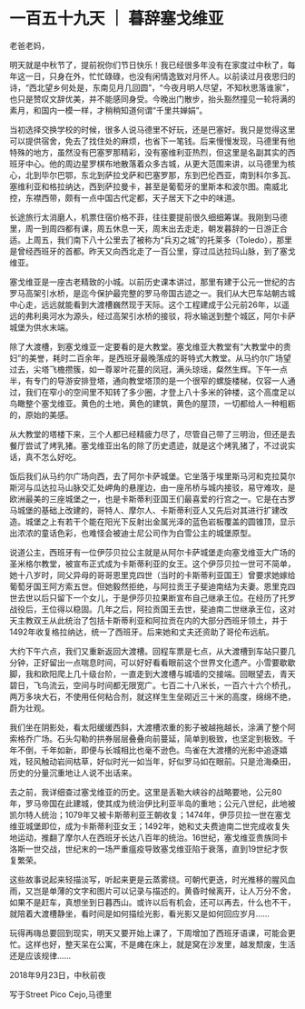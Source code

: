 # 一百五十九天 ｜ 暮辞塞戈维亚

老爸老妈，

 

明天就是中秋节了，提前祝你们节日快乐！我已经很多年没有在家度过中秋了，每年这一日，只身在外，忙忙碌碌，也没有闲情逸致对月怀人。以前读过月夜思归的诗，“西北望乡何处是，东南见月几回圆”，“今夜月明人尽望，不知秋思落谁家”，也只是赞叹文辞优美，并不能感同身受。今晚出门散步，抬头豁然撞见一轮将满的素月，和国内一模一样，才稍稍知道何谓“千里共婵娟”。

 

当初选择交换学校的时候，很多人说马德里不好玩，还是巴塞好。我只是觉得这里可以提供宿舍，免去了找住处的麻烦，也省下一笔钱。后来慢慢发现，马德里有他特殊的地方，虽然没有巴塞罗那精彩，没有塞维利亚热烈，但这里是名副其实的西班牙中心。他的周边星罗棋布地散落着众多古城，从更大范围来讲，以马德里为核心，北到毕尔巴鄂，东北到萨拉戈萨和巴塞罗那，东到巴伦西亚，南到科尔多瓦、塞维利亚和格拉纳达，西到萨拉曼卡，甚至是葡萄牙的里斯本和波尔图。南威北控，东襟西带，颇有一点中国古代定都，天子居天下之中的味道。

 

长途旅行太消磨人，机票住宿价格不菲，往往要提前很久细细筹谋。我刚到马德里，周一到周四都有课，周五休息一天，周末出去走走，朝发暮辞的一日游正合适。上周五，我们南下八十公里去了被称为“兵刃之城”的托莱多（Toledo），那里是曾经西班牙的首都。昨天又向西北走了一百公里，穿过瓜达拉玛山脉，到了塞戈维亚。

 

塞戈维亚是一座古老精致的小城。以前历史课本讲过，那里有建于公元一世纪的古罗马高架引水桥，是迄今保护最完整的罗马帝国古迹之一。我们从大巴车站朝古城中心走，远远就能看到大渡槽巍然现于天际。这个工程建成于公元前26年，以遥远的弗利奥河水为源头，经过高架引水桥的接驳，将水输送到整个城区，阿尔卡萨城堡为供水末端。

 

除了大渡槽，到塞戈维亚一定要看的是大教堂。塞戈维亚大教堂有“大教堂中的贵妇”的美誉，耗时二百余年，是西班牙最晚落成的哥特式大教堂。从马约尔广场望过去，尖塔飞檐攒簇，如一尊翠叶花蔓的凤冠，满头琼瑶，粲然生辉。下午一点半，有专门的导游安排登塔，通向教堂塔顶的是一个很窄的螺旋楼梯，仅容一人通过，我们在窄小的空间里不知转了多少圈，才登上八十多米的钟楼，这个高度足以鸟瞰整个塞戈维亚。黄色的土地，黄色的建筑，黄色的屋顶，一切都给人一种粗粝的，原始的美感。

从大教堂的塔楼下来，三个人都已经精疲力尽了，尽管自己带了三明治，但还是去餐厅尝试了烤乳猪。塞戈维亚出名的除了历史遗迹，就是这个烤乳猪了，不过说实话，真不怎么好吃。



饭后我们从马约尔广场向西，去了阿尔卡萨城堡。它坐落于埃里斯马河和克拉莫尔斯河与瓜达拉马山脉交汇处岬角的悬崖边，由一座吊桥与城内接驳，易守难攻，是欧洲最美的三座城堡之一，也是卡斯蒂利亚国王们最喜爱的行宫之一。它是在古罗马城堡的基础上改建的，哥特人、摩尔人、卡斯蒂利亚人又先后对其进行扩建改造。城堡之上有若干个能在阳光下反射出金属光泽的蓝色岩板覆盖的圆锥顶，显示出浓浓的童话色彩，也难怪会被迪士尼公司作为白雪公主的城堡原型。

说道公主，西班牙有一位伊莎贝拉公主就是从阿尔卡萨城堡走向塞戈维亚大广场的圣米格尔教堂，被宣布正式成为卡斯蒂利亚的女王。这个伊莎贝拉一世可不简单，她十八岁时，同父异母的哥哥恩里克四世（当时的卡斯蒂利亚国王）曾要求她嫁给葡萄牙国王阿方索五世。但她毅然拒绝，与阿拉贡王子斐迪南结为夫妻。恩里克四世去世以后只留下一个女儿，于是伊莎贝拉果断宣布自己继承王位。在经历了托罗战役后，王位得以稳固。几年之后，阿拉贡国王去世，斐迪南二世继承王位，这对天主教双王从此统治了包括卡斯蒂利亚和阿拉贡在内的大部分西班牙领土，并于1492年收复格拉纳达，统一了西班牙。后来她和丈夫还资助了哥伦布远航。

 

大约下午六点，我们又重新返回大渡槽。回程车票是七点，从大渡槽到车站只要几分钟，正好留出一点喘息时间，可以好好看看眼前这个世界文化遗产。小雪要歇歇脚，我和欧阳爬上几十级台阶，一直走到大渡槽与城墙的交接端。回眼望去，青天碧日，飞鸟流云，空间与时间都无限宽广。七百二十八米长，一百六十六个桥孔，两万多块大石，不使用任何粘合剂，就这样生生垒砌近三十米的高度，绵绵不绝，蔚为壮观。



我们坐在阴影处，看太阳缓缓西斜，大渡槽浓重的影子被越拖越长，涂满了整个阿索格乔广场。石头勾勒的拱券层层叠叠向前蔓延，简单到极致，也坚定到极致。千年不倒，千年如新，即便与长城相比也毫不逊色。鸟雀在大渡槽的光影中追逐嬉戏，轻风触动岩间枯草，好似时光一如当年，好似罗马如在眼前。只是沧海桑田，历史的分量沉重地让人说不出话来。

去之前，我详细查过塞戈维亚的历史。这里是丢勒大峡谷的战略要地，公元80年，罗马帝国在此建城，使其成为统治伊比利亚半岛的重地；公元八世纪，此地被凯尔特人统治；1079年又被卡斯蒂利亚王朝收复；1474年，伊莎贝拉一世在塞戈维亚城堡即位，成为卡斯蒂利亚女王；1492年，她和丈夫费迪南二世完成收复失地运动，推翻了摩尔人在西班牙长达八百年的统治。16世纪，塞戈维亚贵族同卡洛斯一世交战，世纪末的一场严重瘟疫导致塞戈维亚陷于衰落，直到19世纪才恢复繁荣。



这些故事说起来轻描淡写，听起来更是云蒸雾绕。可朝代更迭，时光推移的腥风血雨，又岂是单薄的文字和图片可以记录与描述的。黄昏时候离开，让人万分不舍，如果不是赶车，真想坐到日暮西山。或许以后有机会，还可以再去，什么也不干，就陪着大渡槽静坐，看时间是如何描绘光影，看光影又是如何回应岁月……

 

玩得再嗨总要回到现实，明天又要开始上课了，下周增加了西班牙语课，可能会更忙。这样也好，整天呆在公寓，不是瘫在床上，就是窝在沙发里，越发颓废，生活还是应该规律……


2018年9月23日，中秋前夜

写于Street Pico Cejo,马德里
